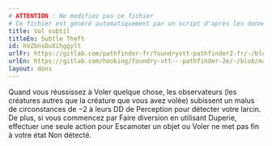 ```yaml
---
# ATTENTION : Ne modifiez pas ce fichier
# Ce fichier est généré automatiquement par un script d'après les données du module Foundry VTT officiel et de sa traduction
title: Vol subtil
titleEn: Subtle Theft
id: hVZbnsDuXihggylt
urlFr: https://gitlab.com/pathfinder-fr/foundryvtt-pathfinder2-fr/-/blob/master/data/feats/hVZbnsDuXihggylt.htm
urlEn: https://gitlab.com/hooking/foundry-vtt---pathfinder-2e/-/blob/master/packs/data/feats.db/subtle-theft.json
layout: dons
---
```

Quand vous réussissez à Voler quelque chose, les observateurs (les créatures autres que la créature que vous avez volée) subissent un malus de circonstances de −2 à leurs DD de Perception pour détecter votre larcin. De plus, si vous commencez par Faire diversion en utilisant Duperie, effectuer une seule action pour Escamoter un objet ou Voler ne met pas fin à votre état Non détecté.
